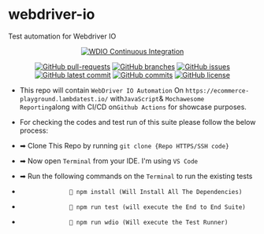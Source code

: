 # webdriver-io
Test automation for Webdriver IO

<div align="center">
        
[![WDIO Continuous Integration](https://github.com/Mahbub091/webdriver-io-showcase/actions/workflows/main.yml/badge.svg)](https://github.com/Mahbub091/webdriver-io-showcase/actions/workflows/main.yml)
</div>

<div align="center">
        
[![GitHub pull-requests](https://img.shields.io/github/issues-pr/Mahbub091/webdriver-io-showcase.svg)](https://GitHub.com/Mahbub091/webdriver-io-showcase/pull/)
[![GitHub branches](https://badgen.net/github/branches/Mahbub091/webdriver-io-showcase)](https://github.com/Mahbub091/webdriver-io-showcase)
[![GitHub issues](https://img.shields.io/github/issues/Mahbub091/webdriver-io-showcase.svg)](https://GitHub.com/Mahbub091/webdriver-io-showcase/issues/)
[![GitHub latest commit](https://badgen.net/github/last-commit/Mahbub091/webdriver-io-showcase)](https://GitHub.com/Mahbub091/webdriver-io-showcase/commit/)
[![GitHub commits](https://badgen.net/github/commits/Mahbub091/webdriver-io-showcase)](https://GitHub.com/Mahbub091/webdriver-io-showcase/commit/)
[![GitHub license](https://badgen.net/github/license/Mahbub091/webdriver-io-showcase)](https://github.com/Mahbub091/webdriver-io-showcase/blob/master/LICENSE)
</div>

- This repo will contain `WebDriver IO Automation` On `https://ecommerce-playground.lambdatest.io/` with`JavaScript`&amp; `Mochawesome Reporting`along with CI/CD on`Github Actions` for showcase purposes.

- For checking the codes and test run of this suite please follow the below process:

- ➡ Clone This Repo by running `git clone {Repo HTTPS/SSH code}`
- ➡ Now open `Terminal` from your IDE. I'm using `VS Code`
- ➡ Run the following commands on the `Terminal` to run the existing tests
-                   💠 npm install (Will Install All The Dependencies)
-                   💠 npm run test (will execute the End to End Suite)
-                   💠 npm run wdio (Will execute the Test Runner)
